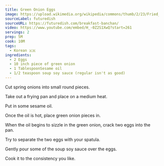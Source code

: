 ```yaml
---
title: Green Onion Eggs
image: https://upload.wikimedia.org/wikipedia/commons/thumb/2/23/Fried_eggs.jpg/800px-Fried_eggs.jpg
sourceLabel: futuredish
sourceURL: https://futuredish.com/breakfast-banchan/
video: https://www.youtube.com/embed/H_-0Z2S1XwQ?start=261
servings: 2
prep: 5M
cook: 10M
tags:
  - Korean 🇰🇷
ingredients:
  - 2 Eggs
  - 10 inch piece of green onion
  - 1 TablespoonSesame oil
  - 1/2 teaspoon soup soy sauce (regular isn't as good)
---
```

Cut spring onions into small round pieces.

Take out a frying pan and place on a medium heat.

Put in some sesame oil.

Once the oil is hot, place green onion pieces in.

When the oil begins to sizzle in the green onion, crack two eggs into the pan.

Try to separate the two eggs with your spatula.

Gently pour some of the soup soy sauce over the eggs.

Cook it to the consistency you like.